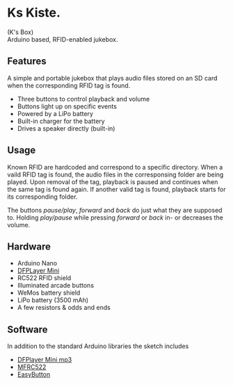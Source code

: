 # Ks Kiste.

(K's Box)  
Arduino based, RFID-enabled jukebox.

## Features

A simple and portable jukebox that plays audio files stored on an SD card when the corresponding RFID tag is found. 

* Three buttons to control playback and volume
* Buttons light up on specific events
* Powered by a LiPo battery
* Built-in charger for the battery
* Drives a speaker directly (built-in)
  
## Usage
  
Known RFID are hardcoded and correspond to a specific directory. When a vaild RFID tag is found, the audio files in the corresponsing folder are being played. Upon removal of the tag, playback is paused and continues when the same tag is found again. 
If another valid tag is found, playback starts for its corresponding folder. 

The buttons _pause/play_, _forward_ and _back_ do just what they are supposed to. Holding _play/pause_ while pressing _forward_ or _back_ in- or decreases the volume.

## Hardware

* Arduino Nano 
* [DFPLayer Mini](https://www.dfrobot.com/wiki/index.php/DFPlayer_Mini_SKU:DFR0299)
* RC522 RFID shield
* Illuminated arcade buttons
* WeMos battery shield
* LiPo battery (3500 mAh)
* A few resistors & odds and ends 

## Software

In addition to the standard Arduino libraries the sketch includes 

* [DFPlayer Mini mp3](https://github.com/Makuna/DFMiniMp3)
* [MFRC522](https://github.com/miguelbalboa/rfid)
* [EasyButton](https://github.com/evert-arias/EasyButton)